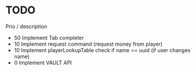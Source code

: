 # TODO

Prio / description

- 50 Implement Tab completer
- 10 Implement request command (request money from player)
- 10 Implement playerLookupTable check if name == uuid (if user changes name)
- 0 Implement VAULT API
